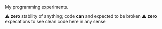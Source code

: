 My programming experiments.

:warning:   **zero** stability of anything; code **can** and expected to be broken
:warning:   **zero** expecations to see clean code here in any sense
